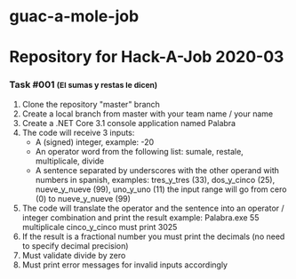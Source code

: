 # guac-a-mole-job
<h1>Repository for Hack-A-Job 2020-03</h1>
<h3>Task #001 <small>(El sumas y restas le dicen)</small></h3>
<ol>
  <li>Clone the repository "master" branch</li>
  <li>Create a local branch from master with your team name / your name</li>
  <li>Create a .NET Core 3.1 console application named Palabra</li>
  <li>The code will receive 3 inputs:
    <ul>
      <li>A (signed) integer, example:  -20</li>
      <li>An operator word from the following list:  sumale, restale, multiplicale, divide</li>
      <li>A sentence separated by underscores with the other operand with numbers in spanish, examples: tres_y_tres (33), dos_y_cinco (25), nueve_y_nueve (99), uno_y_uno (11)  the input range will go from cero (0)  to nueve_y_nueve (99)</li>
    </ul>
  </li>
  <li>The code will translate the operator and the sentence into an operator / integer combination and print the result example: Palabra.exe  55 multiplicale cinco_y_cinco must print 3025</li>
  <li>If the result is a fractional number you must print the decimals (no need to specify decimal precision)</li>
  <li>Must validate divide by zero</li>
  <li>Must print error messages for invalid inputs accordingly</li>
</ol>
